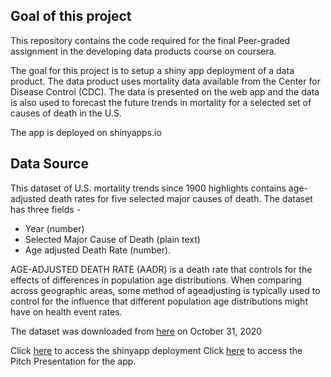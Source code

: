 ## Goal of this project
This repository contains the code required for the final Peer-graded assignment in the developing data products course on coursera.

The goal for this project is to setup a shiny app deployment of a data product. The data product uses mortality data available from the Center for Disease Control (CDC). The data is presented on the web app and the data is also used to forecast the future trends in mortality for a selected set of causes of death in the U.S.

The app is deployed on shinyapps.io

## Data Source
This dataset of U.S. mortality trends since 1900 highlights contains age-adjusted death rates for five selected major causes of death. The dataset has three fields - 

- Year (number)
- Selected Major Cause of Death (plain text)
- Age adjusted Death Rate (number).

AGE-ADJUSTED DEATH RATE (AADR) is a death rate that controls for the effects of differences in population age distributions. When comparing across geographic areas, some method of ageadjusting is typically used to control for the influence that different population age distributions might have on health event rates. 

The dataset was downloaded from [here](https://healthdata.gov/dataset/nchs-age-adjusted-death-rates-selected-major-causes-death) on October 31, 2020

Click [here](https://pshyamku.shinyapps.io/pa-ddp-finalproject/) to access the shinyapp deployment
Click [here](https://pshyamku-courses.github.io/PA-DDP-FinalProject/#1) to access the Pitch Presentation for the app.